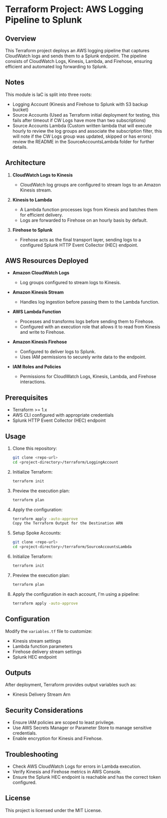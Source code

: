 # Terraform Project: AWS Logging Pipeline to Splunk

## Overview
This Terraform project deploys an AWS logging pipeline that captures CloudWatch logs and sends them to a Splunk endpoint. The pipeline consists of CloudWatch Logs, Kinesis, Lambda, and Firehose, ensuring efficient and automated log forwarding to Splunk.

## Notes
This module is IaC is split into three roots:
- Logging Account (Kinesis and Firehose to Splunk with S3 backup bucket)
- Source Accounts (Used as Terraform initial deployment for testing, this fails after timeout if CW Logs have more than two subscriptions)
- Source Accounts Lambda (Custom written lambda that will execute hourly to review the log groups and associate the subscription filter, this will note if the CW Logs group was updated, skipped or has errors) review the README in the SourceAccountsLambda folder for further details.

## Architecture
1. **CloudWatch Logs to Kinesis**
   - CloudWatch log groups are configured to stream logs to an Amazon Kinesis stream.

2. **Kinesis to Lambda**
   - A Lambda function processes logs from Kinesis and batches them for efficient delivery.
   - Logs are forwarded to Firehose on an hourly basis by default.

3. **Firehose to Splunk**
   - Firehose acts as the final transport layer, sending logs to a configured Splunk HTTP Event Collector (HEC) endpoint.
   
## AWS Resources Deployed
- **Amazon CloudWatch Logs**
  - Log groups configured to stream logs to Kinesis.
  
- **Amazon Kinesis Stream**
  - Handles log ingestion before passing them to the Lambda function.
  
- **AWS Lambda Function**
  - Processes and transforms logs before sending them to Firehose.
  - Configured with an execution role that allows it to read from Kinesis and write to Firehose.
  
- **Amazon Kinesis Firehose**
  - Configured to deliver logs to Splunk.
  - Uses IAM permissions to securely write data to the endpoint.
  
- **IAM Roles and Policies**
  - Permissions for CloudWatch Logs, Kinesis, Lambda, and Firehose interactions.
  
## Prerequisites
- Terraform >= 1.x
- AWS CLI configured with appropriate credentials
- Splunk HTTP Event Collector (HEC) endpoint

## Usage
1. Clone this repository:
   ```sh
   git clone <repo-url>
   cd <project-directory>/terraform/LoggingAccount
   ```
2. Initialize Terraform:
   ```sh
   terraform init
   ```
3. Preview the execution plan:
   ```sh
   terraform plan
   ```
4. Apply the configuration:
   ```sh
   terraform apply -auto-approve
   Copy the Terraform Output for the Destination ARN
   ```
5. Setup Spoke Accounts:
   ```sh
   git clone <repo-url>
   cd <project-directory>/terraform/SourceAccountsLambda
   ```
6. Initialize Terraform:
   ```sh
   terraform init
   ```
7. Preview the execution plan:
   ```sh
   terraform plan
   ```
8. Apply the configuration in each account, I'm using a pipeline:
   ```sh
   terraform apply -auto-approve
   ```

## Configuration
Modify the `variables.tf` file to customize:
- Kinesis stream settings
- Lambda function parameters
- Firehose delivery stream settings
- Splunk HEC endpoint

## Outputs
After deployment, Terraform provides output variables such as:
- Kinesis Delivery Stream Arn

## Security Considerations
- Ensure IAM policies are scoped to least privilege.
- Use AWS Secrets Manager or Parameter Store to manage sensitive credentials.
- Enable encryption for Kinesis and Firehose.

## Troubleshooting
- Check AWS CloudWatch Logs for errors in Lambda execution.
- Verify Kinesis and Firehose metrics in AWS Console.
- Ensure the Splunk HEC endpoint is reachable and has the correct token configured.

## License
This project is licensed under the MIT License.

